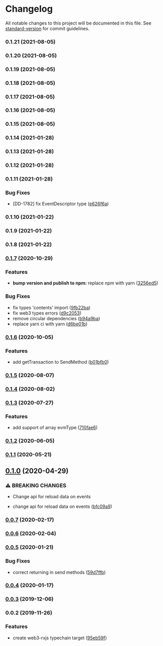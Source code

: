 # Changelog

All notable changes to this project will be documented in this file. See [standard-version](https://github.com/conventional-changelog/standard-version) for commit guidelines.

### 0.1.21 (2021-08-05)

### 0.1.20 (2021-08-05)

### 0.1.19 (2021-08-05)

### 0.1.18 (2021-08-05)

### 0.1.17 (2021-08-05)

### 0.1.16 (2021-08-05)

### 0.1.15 (2021-08-05)

### 0.1.14 (2021-01-28)

### 0.1.13 (2021-01-28)

### 0.1.12 (2021-01-28)

### 0.1.11 (2021-01-28)


### Bug Fixes

* [DD-1782] fix EventDescriptor type ([e626f6a](https://github.com/akropolisio/typechain-target-web3-rxjs/commit/e626f6a7e88f0421922cfa404aed7ef650cc6d9b))

### 0.1.10 (2021-01-22)

### 0.1.9 (2021-01-22)

### 0.1.8 (2021-01-22)

### [0.1.7](https://github.com/akropolisio/typechain-target-web3-rxjs/compare/v0.1.6...v0.1.7) (2020-10-29)


### Features

* **bump version and publish to npm:** replace npm with yarn ([3256ed5](https://github.com/akropolisio/typechain-target-web3-rxjs/commit/3256ed5f2fba9c15ce38771689045cec8c3d651c))


### Bug Fixes

* fix types 'contents' import ([9fb22ba](https://github.com/akropolisio/typechain-target-web3-rxjs/commit/9fb22ba22b1dccbb77a76bf929f6c2102cf957ee))
* fix web3 types errors ([d9c2053](https://github.com/akropolisio/typechain-target-web3-rxjs/commit/d9c2053766908d115e821aaac8977d20c0d55abb))
* remove circular dependencies ([b94a9ba](https://github.com/akropolisio/typechain-target-web3-rxjs/commit/b94a9ba12398b742984fadc6048db629f26ab13c))
* replace yarn ci with yarn ([d6be01b](https://github.com/akropolisio/typechain-target-web3-rxjs/commit/d6be01b5c628aef790c563d9ad90212dde0afcdd))

### [0.1.6](https://github.com/akropolisio/typechain-target-web3-rxjs/compare/v0.1.5...v0.1.6) (2020-10-05)


### Features

* add getTransaction to SendMethod ([b01bfb0](https://github.com/akropolisio/typechain-target-web3-rxjs/commit/b01bfb0f3437464094d0271a2bff0adee8c67a12))

### [0.1.5](https://github.com/akropolisio/typechain-target-web3-rxjs/compare/v0.1.4...v0.1.5) (2020-08-07)

### [0.1.4](https://github.com/akropolisio/typechain-target-web3-rxjs/compare/v0.1.3...v0.1.4) (2020-08-02)

### [0.1.3](https://github.com/akropolisio/typechain-target-web3-rxjs/compare/v0.1.2...v0.1.3) (2020-07-27)


### Features

* add support of array evmType ([710fae6](https://github.com/akropolisio/typechain-target-web3-rxjs/commit/710fae6d3954944fa432ea1b9bf11d478fec4923))

### [0.1.2](https://github.com/akropolisio/typechain-target-web3-rxjs/compare/v0.1.1...v0.1.2) (2020-06-05)

### [0.1.1](https://github.com/akropolisio/typechain-target-web3-rxjs/compare/v0.1.0...v0.1.1) (2020-05-21)

## [0.1.0](https://github.com/akropolisio/typechain-target-web3-rxjs/compare/v0.0.7...v0.1.0) (2020-04-29)


### ⚠ BREAKING CHANGES

* Change api for reload data on events

* change api for reload data on events ([bfc09a9](https://github.com/akropolisio/typechain-target-web3-rxjs/commit/bfc09a938be5d0a6f6f779e765d4ad6f9cfe91b3))

### [0.0.7](https://github.com/akropolisio/typechain-target-web3-rxjs/compare/v0.0.6...v0.0.7) (2020-02-17)

### [0.0.6](https://github.com/akropolisio/typechain-target-web3-rxjs/compare/v0.0.5...v0.0.6) (2020-02-04)

### [0.0.5](https://github.com/akropolisio/typechain-target-web3-rxjs/compare/v0.0.4...v0.0.5) (2020-01-21)


### Bug Fixes

* correct returning in send methods ([59d7ffb](https://github.com/akropolisio/typechain-target-web3-rxjs/commit/59d7ffbb92f638475ad23c041ad03a0419bee30e))

### [0.0.4](https://github.com/akropolisio/typechain-target-web3-rxjs/compare/v0.0.3...v0.0.4) (2020-01-17)

### [0.0.3](https://github.com/akropolisio/typechain-target-web3-rxjs/compare/v0.0.2...v0.0.3) (2019-12-06)

### 0.0.2 (2019-11-26)


### Features

* create web3-rxjs typechain target ([95eb59f](https://github.com/akropolisio/typechain-target-web3-rxjs/commit/95eb59fa013f26a7acefd0df2a2ef223ac72e3fb))
